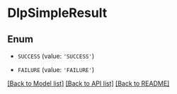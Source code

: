 # DlpSimpleResult


## Enum

* `SUCCESS` (value: `'SUCCESS'`)

* `FAILURE` (value: `'FAILURE'`)

[[Back to Model list]](../README.md#documentation-for-models) [[Back to API list]](../README.md#documentation-for-api-endpoints) [[Back to README]](../README.md)


